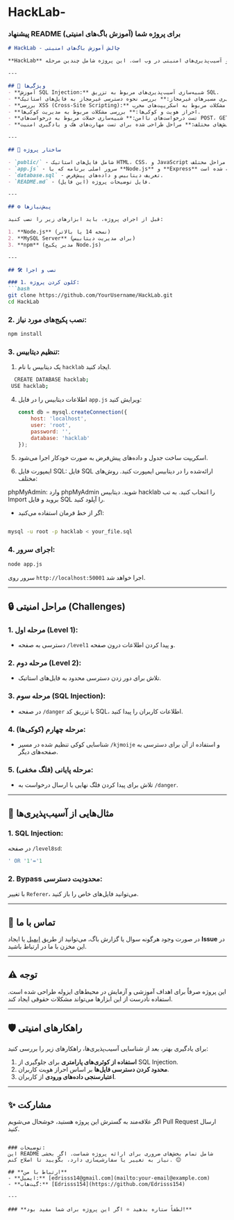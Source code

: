 # HackLab-
### پیشنهاد README برای پروژه شما (آموزش باگ‌های امنیتی)

```markdown
# HackLab - چالش آموزش باگ‌های امنیتی

**HackLab** یک پروژه آموزشی برای آشنایی با انواع باگ‌ها و آسیب‌پذیری‌های امنیتی در وب است. این پروژه شامل چندین مرحله (Level) طراحی شده است که کاربران با بررسی کدها و اجرای آزمایشات می‌توانند مشکلات امنیتی را پیدا کرده و یاد بگیرند چگونه از آنها اجتناب کنند.

---

## 🚀 ویژگی‌ها
- **آموزش SQL Injection:** شبیه‌سازی آسیب‌پذیری‌های مربوط به تزریق SQL.
- **آسیب‌پذیری مسیرهای غیرمجاز:** بررسی نحوه دسترسی غیرمجاز به فایل‌های استاتیک.
- **بررسی XSS (Cross-Site Scripting):** شناسایی و رفع مشکلات مربوط به اسکریپت‌های مخرب.
- **احراز هویت و کوکی‌ها:** بررسی مشکلات مربوط به مدیریت کوکی‌ها.
- **تست درخواست‌های ناامن:** شبیه‌سازی حملات مربوط به درخواست‌های POST، GET، و PUT.
- **چالش‌های مختلف:** مراحل طراحی شده برای تست مهارت‌های هک و یادگیری امنیت.

---

## 📂 ساختار پروژه

- `public/` - شامل فایل‌های استاتیک HTML، CSS، و JavaScript برای مراحل مختلف.
- `app.js` - سرور اصلی برنامه که با **Node.js** و **Express** نوشته شده است.
- `database.sql` - تعریف دیتابیس و داده‌های پیش‌فرض.
- `README.md` - فایل توضیحات پروژه (این فایل).

---

## ⚙️ پیش‌نیازها

قبل از اجرای پروژه، باید ابزارهای زیر را نصب کنید:

1. **Node.js** (نسخه 14 یا بالاتر)
2. **MySQL Server** (برای مدیریت دیتابیس)
3. **npm** (مدیر پکیج Node.js)

---

## 🛠️ نصب و اجرا

### 1. کلون کردن پروژه:
```bash
git clone https://github.com/YourUsername/HackLab.git
cd HackLab
```

### 2. نصب پکیج‌های مورد نیاز:
```bash
npm install
```

### 3. تنظیم دیتابیس:
1. یک دیتابیس با نام `hacklab` ایجاد کنید.
 ```bash
   CREATE DATABASE hacklab;
  USE hacklab;
```
  
4. اطلاعات دیتابیس را در فایل `app.js` ویرایش کنید:
   ```javascript
   const db = mysql.createConnection({
       host: 'localhost',
       user: 'root',
       password: '',
       database: 'hacklab'
   });
   ```
   
5. اسکریپت ساخت جدول و داده‌های پیش‌فرض به صورت خودکار اجرا می‌شود.
   
6. ایمپورت فایل SQL:
فایل SQL ارائه‌شده را در دیتابیس ایمپورت کنید. روش‌های مختلف:

phpMyAdmin:
وارد phpMyAdmin شوید.
دیتابیس hacklab را انتخاب کنید.
به تب Import بروید و فایل SQL را آپلود کنید.

* اگر از خط فرمان استفاده می‌کنید:
```bash

mysql -u root -p hacklab < your_file.sql
```

### 4. اجرای سرور:
```bash
node app.js
```

سرور روی `http://localhost:50001` اجرا خواهد شد.

---

## 🔒 مراحل امنیتی (Challenges)

### 1. **مرحله اول (Level 1):**
   - دسترسی به صفحه `/level1` و پیدا کردن اطلاعات درون صفحه.

### 2. **مرحله دوم (Level 2):**
   - تلاش برای دور زدن دسترسی محدود به فایل‌های استاتیک.

### 3. **مرحله سوم (SQL Injection):**
   - در صفحه `/danger` با تزریق کد SQL، اطلاعات کاربران را پیدا کنید.

### 4. **مرحله چهارم (کوکی‌ها):**
   - شناسایی کوکی تنظیم شده در مسیر `/kjmoije` و استفاده از آن برای دسترسی به صفحه‌های دیگر.

### 5. **مرحله پایانی (فلگ مخفی):**
   - تلاش برای پیدا کردن فلگ نهایی با ارسال درخواست به `/danger`.

---

## 📄 مثال‌هایی از آسیب‌پذیری‌ها

### 1. **SQL Injection:**
در صفحه `/level8sd`:
```sql
' OR '1'='1
```

### 2. **Bypass محدودیت دسترسی:**
با تغییر `Referer`، می‌توانید فایل‌های خاص را باز کنید.

---

## 📧 تماس با ما
در صورت وجود هرگونه سوال یا گزارش باگ، می‌توانید از طریق [ایمیل](mailto:youremail@example.com) یا ایجاد **Issue** در این مخزن با ما در ارتباط باشید.

---

## ⚠️ توجه
این پروژه صرفاً برای اهداف آموزشی و آزمایش در محیط‌های ایزوله طراحی شده است. استفاده نادرست از این ابزارها می‌تواند مشکلات حقوقی ایجاد کند.

---

## 🛡️ راهکارهای امنیتی
برای یادگیری بهتر، بعد از شناسایی آسیب‌پذیری‌ها، راهکارهای زیر را بررسی کنید:
1. **استفاده از کوئری‌های پارامتری** برای جلوگیری از SQL Injection.
2. **محدود کردن دسترسی فایل‌ها** بر اساس احراز هویت کاربران.
3. **اعتبارسنجی داده‌های ورودی** از کاربران.

---

## ✨ مشارکت
اگر علاقه‌مند به گسترش این پروژه هستید، خوشحال می‌شویم Pull Request ارسال کنید.
```

### توضیحات:
این README شامل تمام بخش‌های ضروری برای ارائه پروژه شماست. اگر بخشی نیاز به تغییر یا سفارشی‌سازی دارد، بگویید تا اصلاح کنم. 😊

## **ارتباط با من**
- **ایمیل:** [edrisss14@gmail.com](mailto:your-email@example.com)
- **گیت‌هاب:** [Edrisss154](https://github.com/Edrisss154)

---

### **لطفاً ستاره بدهید ⭐️ اگر این پروژه برای شما مفید بود!**
